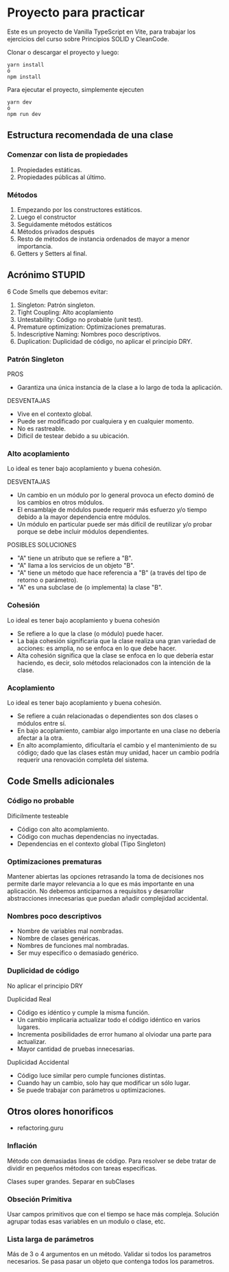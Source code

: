 # Proyecto para practicar

Este es un proyecto de Vanilla TypeScript en Vite, para trabajar los ejercicios del curso sobre Principios SOLID y CleanCode.

Clonar o descargar el proyecto y luego:

```
yarn install
ó
npm install
```

Para ejecutar el proyecto, simplemente ejecuten
```
yarn dev
ó
npm run dev
```

## Estructura recomendada de una clase 

### Comenzar con lista de propiedades

1. Propiedades estáticas.
2. Propiedades públicas al último.

### Métodos

1. Empezando por los constructores estáticos.
2. Luego el constructor
3. Seguidamente métodos estáticos
4. Métodos privados después
5. Resto de métodos de instancia ordenados de mayor a menor importancia.
6. Getters y Setters al final.

## Acrónimo STUPID 

6 Code Smells que debemos evitar:

1. Singleton: Patrón singleton.
2. Tight Coupling: Alto acoplamiento
3. Untestability: Código no probable (unit test).
4. Premature optimization: Optimizaciones prematuras.
5. Indescriptive Naming: Nombres poco descriptivos.
6. Duplication: Duplicidad de código, no aplicar el principio DRY.

### Patrón Singleton

PROS
- Garantiza una única instancia de la clase a lo largo de toda la aplicación.

DESVENTAJAS
- Vive en el contexto global.
- Puede ser modificado por cualquiera y en cualquier momento.
- No es rastreable.
- Dificil de testear debido a su ubicación.
  
### Alto acoplamiento

Lo ideal es tener bajo acoplamiento y buena cohesión.

DESVENTAJAS
- Un cambio en un módulo por lo general provoca un efecto dominó de los cambios en otros módulos.
- El ensamblaje de módulos puede requerir más esfuerzo y/o tiempo debido a la mayor dependencia entre módulos.
- Un módulo en particular puede ser más dífícil de reutilizar y/o probar porque se debe incluir módulos dependientes.

POSIBLES SOLUCIONES
- "A" tiene un atributo que se refiere a "B".
- "A" llama a los servicios de un objeto "B".
- "A" tiene un método que hace referencia a "B" (a través del tipo de retorno o parámetro).
- "A" es una subclase de (o implementa) la clase "B".

### Cohesión

Lo ideal es tener bajo acoplamiento y buena cohesión
- Se refiere a lo que la clase (o módulo) puede hacer.
- La baja cohesión significaria que la clase realiza una gran variedad de acciones: es amplia, no se enfoca en lo que debe hacer.
- Alta cohesión significa que la clase se enfoca en lo que debería estar haciendo, es decir, solo métodos relacionados con la intención de la clase.

### Acoplamiento

Lo ideal es tener bajo acoplamiento y buena cohesión.
- Se refiere a cuán relacionadas o dependientes son dos clases o módulos entre sí.
- En bajo acoplamiento, cambiar algo importante en una clase no debería afectar a la otra.
- En alto acomplamiento, dificultaría el cambio y el mantenimiento de su código; dado que las clases están muy unidad, hacer un cambio podría requerir una renovación completa del sistema.

## Code Smells adicionales

### Código no probable

Dificilmente testeable
- Código con alto acomplamiento.
- Código con muchas dependencias no inyectadas.
- Dependencias en el contexto global (Tipo Singleton)

### Optimizaciones prematuras

Mantener abiertas las opciones retrasando la toma de decisiones nos permite darle mayor relevancia a lo que es más importante en una aplicación.
No debemos anticiparnos a requisitos y desarrollar abstracciones innecesarias que puedan añadir complejidad accidental.

### Nombres poco descriptivos

- Nombre de variables mal nombradas.
- Nombre de clases genéricas.
- Nombres de funciones mal nombradas.
- Ser muy especifico o demasiado genérico.

### Duplicidad de código

No aplicar el principio DRY

Duplicidad Real
- Código es idéntico y cumple la misma función.
- Un cambio implicaria actualizar todo el código idéntico en varios lugares.
- Incrementa posibilidades de error humano al olviodar una parte para actualizar.
- Mayor cantidad de pruebas innecesarias.

Duplicidad Accidental
- Código luce similar pero cumple funciones distintas.
- Cuando hay un cambio, solo hay que modificar un sólo lugar.
- Se puede trabajar con parámetros u optimizaciones.

## Otros olores honorificos

- refactoring.guru

### Inflación

Método con demasiadas lineas de código.
Para resolver se debe tratar de dividir en pequeños métodos con tareas especificas.

Clases super grandes.
Separar en subClases

### Obseción Primitiva

Usar campos primitivos que con el tiempo se hace más compleja.
Solución agrupar todas esas variables en un modulo o clase, etc.

### Lista larga de parámetros

Más de 3 o 4 argumentos en un método.
Validar si todos los parametros necesarios.
Se pasa pasar un objeto que contenga todos los parametros.
